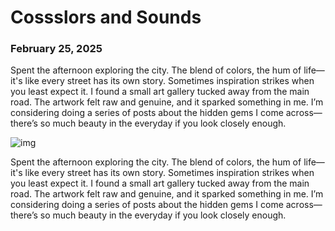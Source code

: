 
# Cossslors and Sounds

### February 25, 2025

Spent the afternoon exploring the city. The blend of colors, the hum of life—it's like every street has its own story. Sometimes inspiration strikes when you least expect it. I found a small art gallery tucked away from the main road. The artwork felt raw and genuine, and it sparked something in me. I’m considering doing a series of posts about the hidden gems I come across—there’s so much beauty in the everyday if you look closely enough.

![img](https://placehold.co/600x400)

Spent the afternoon exploring the city. The blend of colors, the hum of life—it's like every street has its own story. Sometimes inspiration strikes when you least expect it. I found a small art gallery tucked away from the main road. The artwork felt raw and genuine, and it sparked something in me. I’m considering doing a series of posts about the hidden gems I come across—there’s so much beauty in the everyday if you look closely enough.
